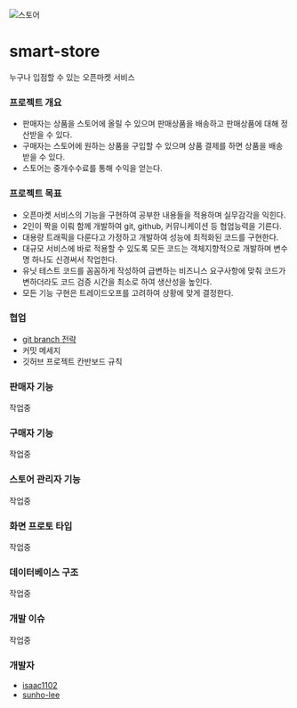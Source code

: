 ![스토어](https://user-images.githubusercontent.com/37571052/109776667-30032700-7c46-11eb-8c06-002fdf5e7784.jpg)

# smart-store
누구나 입점할 수 있는 오픈마켓 서비스

### 프로젝트 개요
* 판매자는 상품을 스토어에 올릴 수 있으며 판매상품을 배송하고 판매상품에 대해 정산받을 수 있다.
* 구매자는 스토어에 원하는 상품을 구입할 수 있으며 상품 결제를 하면 상품을 배송받을 수 있다.
* 스토어는 중개수수료를 통해 수익을 얻는다.

### 프로젝트 목표
* 오픈마켓 서비스의 기능을 구현하여 공부한 내용들을 적용하며 실무감각을 익힌다.
* 2인이 짝을 이뤄 함께 개발하여 git, github, 커뮤니케이션 등 협업능력을 기른다.
* 대용량 트래픽을 다룬다고 가정하고 개발하여 성능에 최적화된 코드를 구현한다.
* 대규모 서비스에 바로 적용할 수 있도록 모든 코드는 객체지향적으로 개발하며 변수명 하나도 신경써서 작업한다.
* 유닛 테스트 코드를 꼼꼼하게 작성하여 급변하는 비즈니스 요구사항에 맞춰 코드가 변하더라도 코드 검증 시간을 최소로 하여 생산성을 높인다.
* 모든 기능 구현은 트레이드오프를 고려하여 상황에 맞게 결정한다.

### 협업
* [git branch 전략](https://github.com/f-lab-edu/smart-store/wiki/git-branch-%EC%A0%84%EB%9E%B5)
* 커밋 메세지
* 깃허브 프로젝트 칸반보드 규칙

### 판매자 기능
작업중

### 구매자 기능
작업중

### 스토어 관리자 기능
작업중

### 화면 프로토 타입
작업중

### 데이터베이스 구조
작업중

### 개발 이슈
작업중

### 개발자
* [isaac1102](https://github.com/isaac1102)
* [sunho-lee](https://github.com/sunho-lee)

